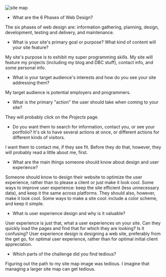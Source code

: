 ![site map](/imgs/site-map.jpeg)

* What are the 6 Phases of Web Design?

The six phases of web design are:
	information gathering,
	planning,
	design,
	development,
	testing and delivery, and
	maintenance.

* What is your site's primary goal or purpose? What kind of content will your site feature?

My site's purpose is to exhibit my super programming skills.  My site will feature my projects (including my blog and DBC stuff), contact info, and some personal info.

* What is your target audience's interests and how do you see your site addressing them?

My target audience is potential employers and programmers.

* What is the primary "action" the user should take when coming to your site? 

They will probably click on the *Projects* page.

* Do you want them to search for information, contact you, or see your portfolio? It's ok to have several actions at once, or different actions for different kinds of visitors.

I want them to contact me, if they see fit.  Before they do that, however, they will probably read a little about me, first.

* What are the main things someone should know about design and user experience?

Someone should know to design their website to optimize the user experience, rather than to please a client or just make it look cool.  Some ways to improve user experience: keep the site efficient (less unnecessary data), and keep it the same across platforms.  They should also, however, make it look cool.  Some ways to make a site cool: include a color scheme, and keep it simple.

* What is user experience design and why is it valuable?

User experience is just that, what a user experiences on your site.  Can they quickly load the pages and find that for which they are looking?  Is it confusing?  User experience design is designing a web site, preferably from the get go, for optimal user experience, rather than for optimal initial client appreciation.

* Which parts of the challenge did you find tedious?

Figuring out the path to my site map image was tedious.  I imagine that managing a larger site map can get tedious.